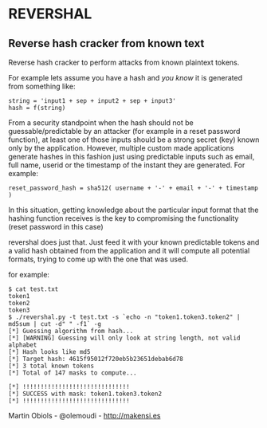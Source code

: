 REVERSHAL
=========


Reverse hash cracker from known text 
------------------------------------

Reverse hash cracker to perform attacks from known plaintext tokens.

For example lets assume you have a hash and *you know* it is generated from
something like:

    string = 'input1 + sep + input2 + sep + input3'
    hash = f(string)

From a security standpoint when the hash should not be guessable/predictable by an attacker (for example in a reset password function), at least one of those inputs should be a strong secret (key) known only by the application. However, multiple custom made applications generate hashes in this fashion just using predictable inputs such as email, full name, userid or the timestamp of the instant they are generated. For example:

    reset_password_hash = sha512( username + '-' + email + '-' + timestamp )

In this situation, getting knowledge about the particular input format that the hashing function receives is the key to compromising the functionality (reset password in this case)

revershal does just that. Just feed it with your known predictable tokens and a valid hash obtained from the application and it will compute all potential formats, trying to come up with the one that was used.

for example:

    $ cat test.txt
    token1
    token2
    token3
    $ ./revershal.py -t test.txt -s `echo -n "token1.token3.token2" | md5sum | cut -d" " -f1` -g 
    [*] Guessing algorithm from hash...
    [*] [WARNING] Guessing will only look at string length, not valid alphabet
    [*] Hash looks like md5
    [*] Target hash: 4615f95012f720eb5b23651debab6d78
    [*] 3 total known tokens
    [*] Total of 147 masks to compute...

    [*] !!!!!!!!!!!!!!!!!!!!!!!!!!!!!!
    [*] SUCCESS with mask: token1.token3.token2
    [*] !!!!!!!!!!!!!!!!!!!!!!!!!!!!!!


Martin Obiols - @olemoudi - http://makensi.es
